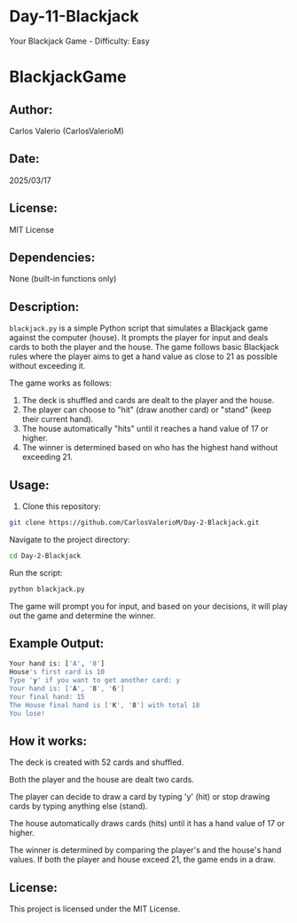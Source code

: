 # Day-11-Blackjack
Your Blackjack Game - Difficulty: Easy
# BlackjackGame

## Author:
Carlos Valerio (CarlosValerioM)

## Date:
2025/03/17

## License:
MIT License

## Dependencies:
None (built-in functions only)

## Description:
`blackjack.py` is a simple Python script that simulates a Blackjack game against the computer (house). It prompts the player for input and deals cards to both the player and the house. The game follows basic Blackjack rules where the player aims to get a hand value as close to 21 as possible without exceeding it.

The game works as follows:
1. The deck is shuffled and cards are dealt to the player and the house.
2. The player can choose to "hit" (draw another card) or "stand" (keep their current hand).
3. The house automatically "hits" until it reaches a hand value of 17 or higher.
4. The winner is determined based on who has the highest hand without exceeding 21.

## Usage:

1. Clone this repository:

```bash
git clone https://github.com/CarlosValerioM/Day-2-Blackjack.git
```
Navigate to the project directory:

```bash
cd Day-2-Blackjack
```
Run the script:

```bash
python blackjack.py
```
The game will prompt you for input, and based on your decisions, it will play out the game and determine the winner.

## Example Output:
```bash
Your hand is: ['A', '8']
House's first card is 10
Type 'y' if you want to get another card: y
Your hand is: ['A', '8', '6']
Your final hand: 15
The House final hand is ['K', '8'] with total 18
You lose!
```
## How it works:
The deck is created with 52 cards and shuffled.

Both the player and the house are dealt two cards.

The player can decide to draw a card by typing 'y' (hit) or stop drawing cards by typing anything else (stand).

The house automatically draws cards (hits) until it has a hand value of 17 or higher.

The winner is determined by comparing the player's and the house's hand values. If both the player and house exceed 21, the game ends in a draw.
## License:
This project is licensed under the MIT License.
